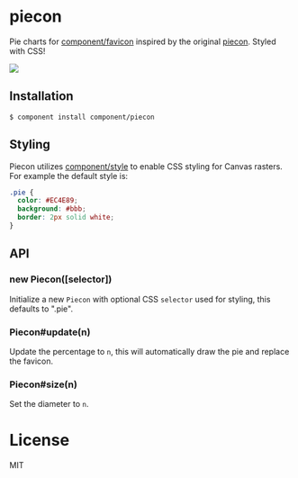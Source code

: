 
# piecon

  Pie charts for [component/favicon](https://github.com/component/favicon)
  inspired by the original [piecon](https://github.com/lipka/piecon). Styled
  with CSS!

  ![](http://f.cl.ly/items/360n3W0D2I451205041b/Screen%20Shot%202012-09-19%20at%204.35.54%20PM.png)

## Installation

    $ component install component/piecon

## Styling

  Piecon utilizes [component/style](https://github.com/component/style)
  to enable CSS styling for Canvas rasters. For example the default
  style is:

```css
.pie {
  color: #EC4E89;
  background: #bbb;
  border: 2px solid white;
}
```

## API

### new Piecon([selector])

  Initialize a new `Piecon` with optional CSS `selector` used
  for styling, this defaults to ".pie".

### Piecon#update(n)

  Update the percentage to `n`, this will automatically
  draw the pie and replace the favicon.

### Piecon#size(n)

  Set the diameter to `n`.

# License

  MIT

